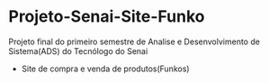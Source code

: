 # Projeto-Senai-Site-Funko


Projeto final do primeiro semestre de Analise e Desenvolvimento de Sistema(ADS) do Tecnólogo do Senai
- Site de compra e venda de produtos(Funkos)
